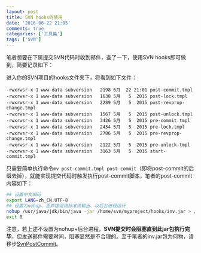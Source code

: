 ```yaml
---
layout: post
title: SVN hooks的使用
date: '2016-06-22 21:05'
comments: true
categories: ['工具篇']  
tags: ['SVN']
---
```


笔者想要在下属提交SVN代码时收到邮件，查了一下，使用SVN hooks即可做到，简要记录如下：

<!--more-->

进入你的SVN项目的hooks文件夹下，将看到如下文件：

```
-rwxrwsr-x 1 www-data subversion   2198 6月  22 21:01 post-commit.tmpl
-rwxrwsr-x 1 www-data subversion   1638 5月   5  2015 post-lock.tmpl
-rwxrwsr-x 1 www-data subversion   2289 5月   5  2015 post-revprop-change.tmpl
-rwxrwsr-x 1 www-data subversion   1567 5月   5  2015 post-unlock.tmpl
-rwxrwsr-x 1 www-data subversion   3426 5月   5  2015 pre-commit.tmpl
-rwxrwsr-x 1 www-data subversion   2434 5月   5  2015 pre-lock.tmpl
-rwxrwsr-x 1 www-data subversion   2786 5月   5  2015 pre-revprop-change.tmpl
-rwxrwsr-x 1 www-data subversion   2122 5月   5  2015 pre-unlock.tmpl
-rwxrwsr-x 1 www-data subversion   3163 5月   5  2015 start-commit.tmpl
```

只需要简单执行命令`mv post-commit.tmpl post-commit`（即将post-commit的后缀去掉），就能实现提交代码时触发执行post-commit脚本，笔者的post-commit内容如下：

```bash
## 设置中文编码
export LANG=zh_CN.UTF-8
## 设置为nohup、丢弃错误流标准流输出、以后台进程运行
nohup /usr/java/jdk/bin/java -jar /home/svn/myproject/hooks/inv.jar > /dev/null 2>&1 &
exit 0
```

注意，若上述不设置为nohup+后台进程，**SVN提交时会阻塞直到此jar包执行完毕**，但发送邮件需要时间，阻塞显然是不合理的。至于笔者的inv.jar包为何物，请移步[SvnPostCommit](https://github.com/JayzeeZhang/SvnPostCommit)。
